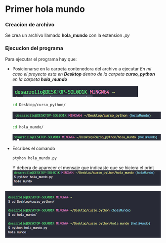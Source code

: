 # Primer **hola mundo**
### Creacion de archivo
Se crea un archivo llamado **hola_mundo** con la extension *.py*
### Ejecucion del programa
Para ejecutar el programa hay que:

* Posicionarse en la carpeta contenedora del archivo a ejecutar
  *En mi caso el proyecto esta en **Desktop** dentro de la carpeta **curso_python** en la carpeta **hola_mundo***

  ![Posicion inicial de la carpeta](image/1659675639364.png)

  ```bash
  cd Desktop/curso_python/
  ```

  ![ALT](image/1659675829557.png)

  ```bash
  cd hola_mundo/
  ```

  ![1659676225840](image/1659676225840.png)
* Escribes el comando

  ```bash
  ptyhon hola_mundo.py
  ```

  Y debera de aparecer el mensaje que indicaste que se hiciera el print
  ![1659676294619](image/1659676294619.png)

![1659676351742](image/1659676351742.png)

